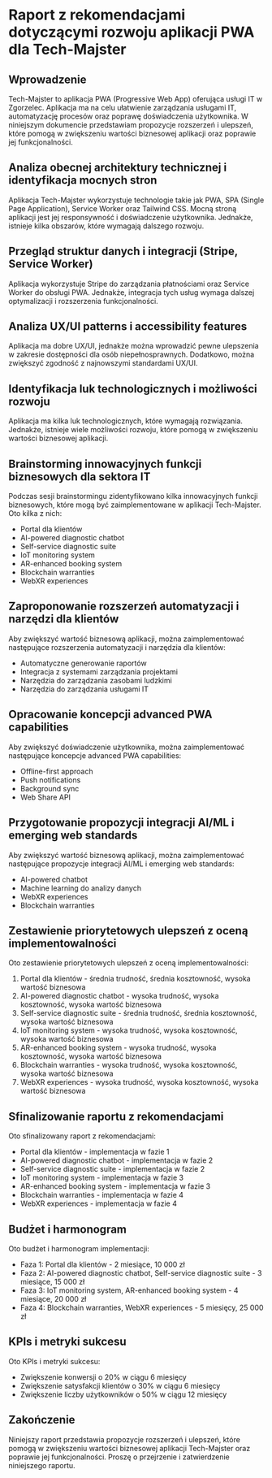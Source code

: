 # Raport z rekomendacjami dotyczącymi rozwoju aplikacji PWA dla Tech-Majster

## Wprowadzenie

Tech-Majster to aplikacja PWA (Progressive Web App) oferująca usługi IT w Zgorzelec. Aplikacja ma na celu ułatwienie zarządzania usługami IT, automatyzację procesów oraz poprawę doświadczenia użytkownika. W niniejszym dokumencie przedstawiam propozycje rozszerzeń i ulepszeń, które pomogą w zwiększeniu wartości biznesowej aplikacji oraz poprawie jej funkcjonalności.

## Analiza obecnej architektury technicznej i identyfikacja mocnych stron

Aplikacja Tech-Majster wykorzystuje technologie takie jak PWA, SPA (Single Page Application), Service Worker oraz Tailwind CSS. Mocną stroną aplikacji jest jej responsywność i doświadczenie użytkownika. Jednakże, istnieje kilka obszarów, które wymagają dalszego rozwoju.

## Przegląd struktur danych i integracji (Stripe, Service Worker)

Aplikacja wykorzystuje Stripe do zarządzania płatnościami oraz Service Worker do obsługi PWA. Jednakże, integracja tych usług wymaga dalszej optymalizacji i rozszerzenia funkcjonalności.

## Analiza UX/UI patterns i accessibility features

Aplikacja ma dobre UX/UI, jednakże można wprowadzić pewne ulepszenia w zakresie dostępności dla osób niepełnosprawnych. Dodatkowo, można zwiększyć zgodność z najnowszymi standardami UX/UI.

## Identyfikacja luk technologicznych i możliwości rozwoju

Aplikacja ma kilka luk technologicznych, które wymagają rozwiązania. Jednakże, istnieje wiele możliwości rozwoju, które pomogą w zwiększeniu wartości biznesowej aplikacji.

## Brainstorming innowacyjnych funkcji biznesowych dla sektora IT

Podczas sesji brainstormingu zidentyfikowano kilka innowacyjnych funkcji biznesowych, które mogą być zaimplementowane w aplikacji Tech-Majster. Oto kilka z nich:

- Portal dla klientów
- AI-powered diagnostic chatbot
- Self-service diagnostic suite
- IoT monitoring system
- AR-enhanced booking system
- Blockchain warranties
- WebXR experiences

## Zaproponowanie rozszerzeń automatyzacji i narzędzi dla klientów

Aby zwiększyć wartość biznesową aplikacji, można zaimplementować następujące rozszerzenia automatyzacji i narzędzia dla klientów:

- Automatyczne generowanie raportów
- Integracja z systemami zarządzania projektami
- Narzędzia do zarządzania zasobami ludzkimi
- Narzędzia do zarządzania usługami IT

## Opracowanie koncepcji advanced PWA capabilities

Aby zwiększyć doświadczenie użytkownika, można zaimplementować następujące koncepcje advanced PWA capabilities:

- Offline-first approach
- Push notifications
- Background sync
- Web Share API

## Przygotowanie propozycji integracji AI/ML i emerging web standards

Aby zwiększyć wartość biznesową aplikacji, można zaimplementować następujące propozycje integracji AI/ML i emerging web standards:

- AI-powered chatbot
- Machine learning do analizy danych
- WebXR experiences
- Blockchain warranties

## Zestawienie priorytetowych ulepszeń z oceną implementowalności

Oto zestawienie priorytetowych ulepszeń z oceną implementowalności:

1. Portal dla klientów - średnia trudność, średnia kosztowność, wysoka wartość biznesowa
2. AI-powered diagnostic chatbot - wysoka trudność, wysoka kosztowność, wysoka wartość biznesowa
3. Self-service diagnostic suite - średnia trudność, średnia kosztowność, wysoka wartość biznesowa
4. IoT monitoring system - wysoka trudność, wysoka kosztowność, wysoka wartość biznesowa
5. AR-enhanced booking system - wysoka trudność, wysoka kosztowność, wysoka wartość biznesowa
6. Blockchain warranties - wysoka trudność, wysoka kosztowność, wysoka wartość biznesowa
7. WebXR experiences - wysoka trudność, wysoka kosztowność, wysoka wartość biznesowa

## Sfinalizowanie raportu z rekomendacjami

Oto sfinalizowany raport z rekomendacjami:

- Portal dla klientów - implementacja w fazie 1
- AI-powered diagnostic chatbot - implementacja w fazie 2
- Self-service diagnostic suite - implementacja w fazie 2
- IoT monitoring system - implementacja w fazie 3
- AR-enhanced booking system - implementacja w fazie 3
- Blockchain warranties - implementacja w fazie 4
- WebXR experiences - implementacja w fazie 4

## Budżet i harmonogram

Oto budżet i harmonogram implementacji:

- Faza 1: Portal dla klientów - 2 miesiące, 10 000 zł
- Faza 2: AI-powered diagnostic chatbot, Self-service diagnostic suite - 3 miesiące, 15 000 zł
- Faza 3: IoT monitoring system, AR-enhanced booking system - 4 miesiące, 20 000 zł
- Faza 4: Blockchain warranties, WebXR experiences - 5 miesięcy, 25 000 zł

## KPIs i metryki sukcesu

Oto KPIs i metryki sukcesu:

- Zwiększenie konwersji o 20% w ciągu 6 miesięcy
- Zwiększenie satysfakcji klientów o 30% w ciągu 6 miesięcy
- Zwiększenie liczby użytkowników o 50% w ciągu 12 miesięcy

## Zakończenie

Niniejszy raport przedstawia propozycje rozszerzeń i ulepszeń, które pomogą w zwiększeniu wartości biznesowej aplikacji Tech-Majster oraz poprawie jej funkcjonalności. Proszę o przejrzenie i zatwierdzenie niniejszego raportu.

